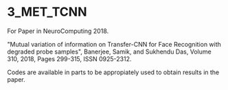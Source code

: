 # 3_MET_TCNN
For Paper in NeuroComputing 2018.

"Mutual variation of information on Transfer-CNN for Face Recognition with degraded probe samples", Banerjee, Samik, and Sukhendu Das, Volume 310, 2018, Pages 299-315,
ISSN 0925-2312. 

Codes are available in parts to be appropiately used to obtain results in the paper.

